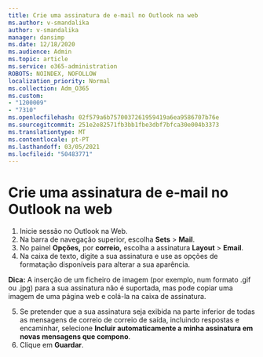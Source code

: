 ```yaml
---
title: Crie uma assinatura de e-mail no Outlook na web
ms.author: v-smandalika
author: v-smandalika
manager: dansimp
ms.date: 12/18/2020
ms.audience: Admin
ms.topic: article
ms.service: o365-administration
ROBOTS: NOINDEX, NOFOLLOW
localization_priority: Normal
ms.collection: Adm_O365
ms.custom:
- "1200009"
- "7310"
ms.openlocfilehash: 02f579a6b7570037261959419a6ea9586707b76e
ms.sourcegitcommit: 251e2e82571fb3bb1fbe3dbf7bfca30e004b3373
ms.translationtype: MT
ms.contentlocale: pt-PT
ms.lasthandoff: 03/05/2021
ms.locfileid: "50483771"
---
```

# <a name="create-an-email-signature-in-outlook-on-the-web"></a>Crie uma assinatura de e-mail no Outlook na web

1. Inicie sessão no Outlook na Web.
2. Na barra de navegação superior, escolha **Sets**  >  **Mail**.
3. No painel **Opções,** por **correio,** escolha a assinatura **Layout**  >  **Email**.
4. Na caixa de texto, digite a sua assinatura e use as opções de formatação disponíveis para alterar a sua aparência.

**Dica:** A inserção de um ficheiro de imagem (por exemplo, num formato .gif ou .jpg) para a sua assinatura não é suportada, mas pode copiar uma imagem de uma página web e colá-la na caixa de assinatura.

5. Se pretender que a sua assinatura seja exibida na parte inferior de todas as mensagens de correio de correio de saída, incluindo respostas e encaminhar, selecione **Incluir automaticamente a minha assinatura em novas mensagens que compono**.
6. Clique em **Guardar**.
